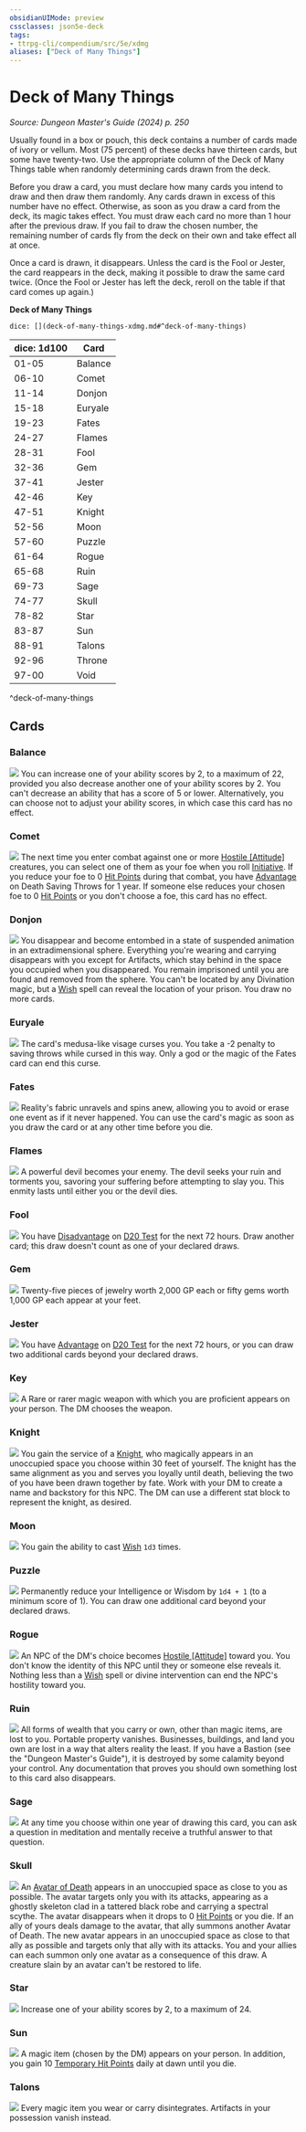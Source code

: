 ```yaml
---
obsidianUIMode: preview
cssclasses: json5e-deck
tags:
- ttrpg-cli/compendium/src/5e/xdmg
aliases: ["Deck of Many Things"]
---
```

# Deck of Many Things
*Source: Dungeon Master's Guide (2024) p. 250*  

Usually found in a box or pouch, this deck contains a number of cards made of ivory or vellum. Most (75 percent) of these decks have thirteen cards, but some have twenty-two. Use the appropriate column of the Deck of Many Things table when randomly determining cards drawn from the deck.

Before you draw a card, you must declare how many cards you intend to draw and then draw them randomly. Any cards drawn in excess of this number have no effect. Otherwise, as soon as you draw a card from the deck, its magic takes effect. You must draw each card no more than 1 hour after the previous draw. If you fail to draw the chosen number, the remaining number of cards fly from the deck on their own and take effect all at once.

Once a card is drawn, it disappears. Unless the card is the Fool or Jester, the card reappears in the deck, making it possible to draw the same card twice. (Once the Fool or Jester has left the deck, reroll on the table if that card comes up again.)

**Deck of Many Things**

`dice: [](deck-of-many-things-xdmg.md#^deck-of-many-things)`

| dice: 1d100 | Card |
|-------------|------|
| 01-05 | Balance |
| 06-10 | Comet |
| 11-14 | Donjon |
| 15-18 | Euryale |
| 19-23 | Fates |
| 24-27 | Flames |
| 28-31 | Fool |
| 32-36 | Gem |
| 37-41 | Jester |
| 42-46 | Key |
| 47-51 | Knight |
| 52-56 | Moon |
| 57-60 | Puzzle |
| 61-64 | Rogue |
| 65-68 | Ruin |
| 69-73 | Sage |
| 74-77 | Skull |
| 78-82 | Star |
| 83-87 | Sun |
| 88-91 | Talons |
| 92-96 | Throne |
| 97-00 | Void |
^deck-of-many-things

## Cards

### Balance
![](3-Mechanics/CLI/decks/img/deck-of-many-things-03-balance.webp#card)
You can increase one of your ability scores by 2, to a maximum of 22, provided you also decrease another one of your ability scores by 2. You can't decrease an ability that has a score of 5 or lower. Alternatively, you can choose not to adjust your ability scores, in which case this card has no effect.

### Comet
![](3-Mechanics/CLI/decks/img/deck-of-many-things-12-comet.webp#card)
The next time you enter combat against one or more [Hostile [Attitude]](3-Mechanics/CLI/rules/variant-rules/hostile-attitude-xphb.md) creatures, you can select one of them as your foe when you roll [Initiative](3-Mechanics/CLI/rules/variant-rules/initiative-xphb.md). If you reduce your foe to 0 [Hit Points](3-Mechanics/CLI/rules/variant-rules/hit-points-xphb.md) during that combat, you have [Advantage](3-Mechanics/CLI/rules/variant-rules/advantage-xphb.md) on Death Saving Throws for 1 year. If someone else reduces your chosen foe to 0 [Hit Points](3-Mechanics/CLI/rules/variant-rules/hit-points-xphb.md) or you don't choose a foe, this card has no effect.

### Donjon
![](3-Mechanics/CLI/decks/img/deck-of-many-things-17-donjon.webp#card)
You disappear and become entombed in a state of suspended animation in an extradimensional sphere. Everything you're wearing and carrying disappears with you except for Artifacts, which stay behind in the space you occupied when you disappeared. You remain imprisoned until you are found and removed from the sphere. You can't be located by any Divination magic, but a [Wish](3-Mechanics/CLI/spells/wish-xphb.md) spell can reveal the location of your prison. You draw no more cards.

### Euryale
![](3-Mechanics/CLI/decks/img/deck-of-many-things-22-euryale.webp#card)
The card's medusa-like visage curses you. You take a -2 penalty to saving throws while cursed in this way. Only a god or the magic of the Fates card can end this curse.

### Fates
![](3-Mechanics/CLI/decks/img/deck-of-many-things-08-fates.webp#card)
Reality's fabric unravels and spins anew, allowing you to avoid or erase one event as if it never happened. You can use the card's magic as soon as you draw the card or at any other time before you die.

### Flames
![](3-Mechanics/CLI/decks/img/deck-of-many-things-20-flames.webp#card)
A powerful devil becomes your enemy. The devil seeks your ruin and torments you, savoring your suffering before attempting to slay you. This enmity lasts until either you or the devil dies.

### Fool
![](3-Mechanics/CLI/decks/img/deck-of-many-things-01-fool.webp#card)
You have [Disadvantage](3-Mechanics/CLI/rules/variant-rules/disadvantage-xphb.md) on [D20 Test](3-Mechanics/CLI/rules/variant-rules/d20-test-xphb.md) for the next 72 hours. Draw another card; this draw doesn't count as one of your declared draws.

### Gem
![](3-Mechanics/CLI/decks/img/deck-of-many-things-05-gem.webp#card)
Twenty-five pieces of jewelry worth 2,000 GP each or fifty gems worth 1,000 GP each appear at your feet.

### Jester
![](3-Mechanics/CLI/decks/img/deck-of-many-things-14-jester.webp#card)
You have [Advantage](3-Mechanics/CLI/rules/variant-rules/advantage-xphb.md) on [D20 Test](3-Mechanics/CLI/rules/variant-rules/d20-test-xphb.md) for the next 72 hours, or you can draw two additional cards beyond your declared draws.

### Key
![](3-Mechanics/CLI/decks/img/deck-of-many-things-02-key.webp#card)
A Rare or rarer magic weapon with which you are proficient appears on your person. The DM chooses the weapon.

### Knight
![](3-Mechanics/CLI/decks/img/deck-of-many-things-09-knight.webp#card)
You gain the service of a [Knight](3-Mechanics/CLI/bestiary/humanoid/knight-xmm.md), who magically appears in an unoccupied space you choose within 30 feet of yourself. The knight has the same alignment as you and serves you loyally until death, believing the two of you have been drawn together by fate. Work with your DM to create a name and backstory for this NPC. The DM can use a different stat block to represent the knight, as desired.

### Moon
![](3-Mechanics/CLI/decks/img/deck-of-many-things-11-moon.webp#card)
You gain the ability to cast [Wish](3-Mechanics/CLI/spells/wish-xphb.md) `1d3` times.

### Puzzle
![](3-Mechanics/CLI/decks/img/deck-of-many-things-04-puzzle.webp#card)
Permanently reduce your Intelligence or Wisdom by `1d4 + 1` (to a minimum score of 1). You can draw one additional card beyond your declared draws.

### Rogue
![](3-Mechanics/CLI/decks/img/deck-of-many-things-06-rogue.webp#card)
An NPC of the DM's choice becomes [Hostile [Attitude]](3-Mechanics/CLI/rules/variant-rules/hostile-attitude-xphb.md) toward you. You don't know the identity of this NPC until they or someone else reveals it. Nothing less than a [Wish](3-Mechanics/CLI/spells/wish-xphb.md) spell or divine intervention can end the NPC's hostility toward you.

### Ruin
![](3-Mechanics/CLI/decks/img/deck-of-many-things-16-ruin.webp#card)
All forms of wealth that you carry or own, other than magic items, are lost to you. Portable property vanishes. Businesses, buildings, and land you own are lost in a way that alters reality the least. If you have a Bastion (see the "Dungeon Master's Guide"), it is destroyed by some calamity beyond your control. Any documentation that proves you should own something lost to this card also disappears.

### Sage
![](3-Mechanics/CLI/decks/img/deck-of-many-things-07-sage.webp#card)
At any time you choose within one year of drawing this card, you can ask a question in meditation and mentally receive a truthful answer to that question.

### Skull
![](3-Mechanics/CLI/decks/img/deck-of-many-things-19-skull.webp#card)
An [Avatar of Death](3-Mechanics/CLI/bestiary/undead/avatar-of-death-xdmg.md) appears in an unoccupied space as close to you as possible. The avatar targets only you with its attacks, appearing as a ghostly skeleton clad in a tattered black robe and carrying a spectral scythe. The avatar disappears when it drops to 0 [Hit Points](3-Mechanics/CLI/rules/variant-rules/hit-points-xphb.md) or you die. If an ally of yours deals damage to the avatar, that ally summons another Avatar of Death. The new avatar appears in an unoccupied space as close to that ally as possible and targets only that ally with its attacks. You and your allies can each summon only one avatar as a consequence of this draw. A creature slain by an avatar can't be restored to life.

### Star
![](3-Mechanics/CLI/decks/img/deck-of-many-things-13-star.webp#card)
Increase one of your ability scores by 2, to a maximum of 24.

### Sun
![](3-Mechanics/CLI/decks/img/deck-of-many-things-10-sun.webp#card)
A magic item (chosen by the DM) appears on your person. In addition, you gain 10 [Temporary Hit Points](3-Mechanics/CLI/rules/variant-rules/temporary-hit-points-xphb.md) daily at dawn until you die.

### Talons
![](3-Mechanics/CLI/decks/img/deck-of-many-things-21-talons.webp#card)
Every magic item you wear or carry disintegrates. Artifacts in your possession vanish instead.
